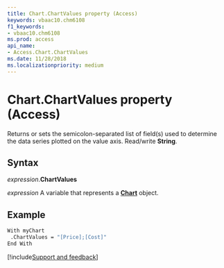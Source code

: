 ```yaml
---
title: Chart.ChartValues property (Access)
keywords: vbaac10.chm6108
f1_keywords:
- vbaac10.chm6108
ms.prod: access
api_name:
- Access.Chart.ChartValues
ms.date: 11/28/2018
ms.localizationpriority: medium
---
```



# Chart.ChartValues property (Access)

Returns or sets the semicolon-separated list of field(s) used to determine the data series plotted on the value axis. Read/write **String**.


## Syntax

_expression_.**ChartValues**

_expression_ A variable that represents a **[Chart](Access.Chart.md)** object.


## Example

```vb
With myChart
 .ChartValues = "[Price];[Cost]"
End With
```

[!include[Support and feedback](~/includes/feedback-boilerplate.md)]